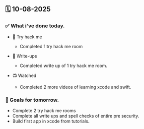 ## 🗓️ 10-08-2025

### ✅ What i've done today.
- 👾 Try hack me
  - Completed 1 try hack me room
 
- 📝 Write-ups
  - Completed write up of 1 try hack me room.
 
- 📺 Watched
  - Completed 2 more videos of learning xcode and swift.

### 🎯 Goals for tomorrow.
- Complete 2 try hack me rooms
- Complete all write ups and spell checks of entire pre security.
- Build first app in xcode from tutorials.
